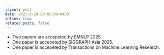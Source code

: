 ```yaml
---
layout: post
date: 2025-8-20 00:00:00-0400
inline: true
related_posts: false
---
```


- Two papers are accepeted by EMNLP 2025.
- One paper is accepeted by SIGGRAPH Asia 2025.
- One paper is accepeted by Transactions on Machine Learning Research.


